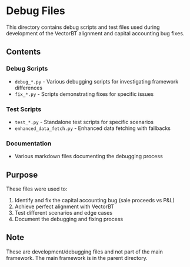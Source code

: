 # Debug Files

This directory contains debug scripts and test files used during development of the VectorBT alignment and capital accounting bug fixes.

## Contents

### Debug Scripts
- `debug_*.py` - Various debugging scripts for investigating framework differences
- `fix_*.py` - Scripts demonstrating fixes for specific issues

### Test Scripts  
- `test_*.py` - Standalone test scripts for specific scenarios
- `enhanced_data_fetch.py` - Enhanced data fetching with fallbacks

### Documentation
- Various markdown files documenting the debugging process

## Purpose

These files were used to:
1. Identify and fix the capital accounting bug (sale proceeds vs P&L)
2. Achieve perfect alignment with VectorBT 
3. Test different scenarios and edge cases
4. Document the debugging and fixing process

## Note

These are development/debugging files and not part of the main framework. The main framework is in the parent directory.